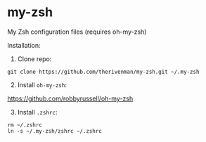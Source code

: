 my-zsh
========

My Zsh configuration files (requires oh-my-zsh)

Installation:

1. Clone repo:
  
  ```
  git clone https://github.com/therivenman/my-zsh.git ~/.my-zsh
  ```
2. Install `oh-my-zsh`:

  https://github.com/robbyrussell/oh-my-zsh

3. Install `.zshrc`:
  ```
  rm ~/.zshrc
  ln -s ~/.my-zsh/zshrc ~/.zshrc
  ```
